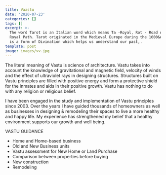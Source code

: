 ```yaml
---
title: Vaastu
date: '2020-07-23'
categories: []
tags: []
excerpt: >-
  The word Tarot is an Italian word which means Ta -Royal, Rot - Road or the
  Royal Path. Tarot originated in the Medieval Europe during the 1600&#39;s and
  is a form of Divination which helps us understand our past,.
template: post
image: images/vv.jpg
---
```

The literal meaning of Vastu is science of architecture. Vastu takes into account the knowledge of gravitational and magnetic field, velocity of winds and the effect of ultraviolet rays in designing structures. Structures built on Vastu principles are filled with positive energy and form a protective shield for the inmates and aids in their positive growth. Vastu has nothing to do with any religion or religious belief. 

I have been engaged in the study and implementation of Vastu principles since 2003. Over the years I have guided thousands of homeowners as well as businesses in designing & remodeling their spaces to live a more healthy and happy life. My experience has strengthened my belief that a healthy environment supports our growth and well being. 

VASTU GUIDANCE 
* Home and Home-based business
* Old and New Business units 
* Vastu assessment for New Home or Land Purchase
* Comparison between properties before buying 
* New construction
* Remodeling 
